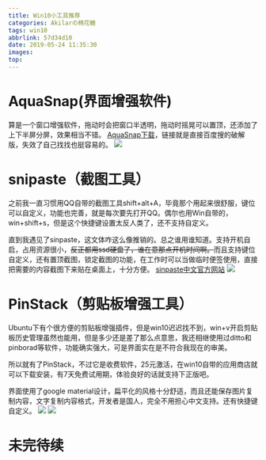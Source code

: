 ```yaml
---
title: Win10小工具推荐
categories: Akilarの棉花糖
tags: win10
abbrlink: 57d34d10
date: 2019-05-24 11:35:30
images:
top:
---
```


# AquaSnap(界面增强软件)

算是一个窗口增强软件，拖动时会把窗口半透明，拖动时摇晃可以置顶，还添加了上下半屏分屏，效果相当不错。
[AquaSnap下载](http://www.ucbug.com/soft/52154.html)，链接就是直接百度搜的破解版，失效了自己找找也挺容易的。
![](https://akilar-1259097125.cos.ap-shanghai.myqcloud.com/Win10%E5%B0%8F%E5%B7%A5%E5%85%B7%E6%8E%A8%E8%8D%90/20190524114714683.png)

# snipaste（截图工具）

之前我一直习惯用QQ自带的截图工具shift+alt+A，毕竟那个用起来很舒服，键位可以自定义，功能也完善，就是每次要先打开QQ。偶尔也用Win自带的，win+shift+s，但是这个快捷键设置太反人类了，还不支持自定义。

直到我遇见了sinpaste，这文体咋这么像推销的。总之谁用谁知道。支持开机自启，占用资源很小，~~反正都用ssd硬盘了，谁在意那点开机时间啊。~~而且支持键位自定义，还有置顶截图，锁定截图的功能，在工作时可以当做临时便签使用，直接把需要的内容截图下来贴在桌面上，十分方便。
[sinpaste中文官方网站](https://zh.snipaste.com/)
![](https://akilar-1259097125.cos.ap-shanghai.myqcloud.com/Win10%E5%B0%8F%E5%B7%A5%E5%85%B7%E6%8E%A8%E8%8D%90/20190524115201921.png)

# PinStack（剪贴板增强工具）

Ubuntu下有个很方便的剪贴板增强插件，但是win10迟迟找不到，win+v开启剪贴板历史管理虽然也能用，但是多少还是差了那么点意思，我还相继使用过ditto和pinborad等软件，功能确实强大，可是界面实在是不符合我现在的审美。

所以就有了PinStack，不过它是收费软件，25元激活，在win10自带的应用商店就可以下载安装，有7天免费试用期，体验良好的话就支持下正版吧。

界面使用了google material设计，扁平化的风格十分舒适，而且还能保存图片复制内容，文字复制内容格式，开发者是国人，完全不用担心中文支持。还有快捷键自定义。
![](http://akilar-1259097125.cos.ap-shanghai.myqcloud.com/Win10%E5%B0%8F%E5%B7%A5%E5%85%B7%E6%8E%A8%E8%8D%90/20191213095922113.png)
![](http://akilar-1259097125.cos.ap-shanghai.myqcloud.com/Win10%E5%B0%8F%E5%B7%A5%E5%85%B7%E6%8E%A8%E8%8D%90/20191213095930685.png)


# 未完待续
